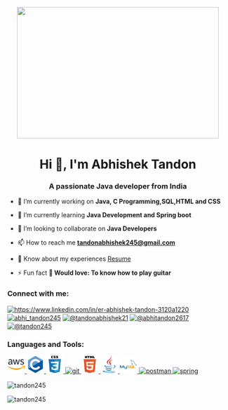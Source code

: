 <!-- ![MasterHead](https://1.bp.blogspot.com/-7A4WynwLsMw/XbBpCXG8fHI/AAAAAAAAMt4/uOa1bpLskYgrwGbllhSu2SDj_Mig8SXJQCLcBGAsYHQ/s1600/2000_600px.gif) -->
<p align="center">
  <img width="460" height="300" src="[https://picsum.photos/460/300](https://developers.giphy.com/branch/master/static/api-512d36c09662682717108a38bbb5c57d.gif)">
</p>

<h1 align="center">Hi 👋, I'm Abhishek Tandon</h1>
<h3 align="center">A passionate Java developer from India</h3>

- 🔭 I’m currently working on **Java, C Programming,SQL,HTML and CSS**

- 🌱 I’m currently learning **Java Development and Spring boot**

- 👯 I’m looking to collaborate on **Java Developers**

- 📫 How to reach me **tandonabhishek245@gmail.com**

- 📄 Know about my experiences <a href="https://docs.google.com/document/d/1t3Cs-mGCdvcty7z0TSqosGmqsItZeSj6k4zheVafzso/edit" target="blank">Resume</a>

- ⚡ Fun fact **🎸 Would love: To know how to play guitar**

<h3 align="left">Connect with me:</h3>
<p align="left">
<a href="https://linkedin.com/in/https://www.linkedin.com/in/er-abhishek-tandon-3120a1220" target="blank"><img align="center" src="https://raw.githubusercontent.com/rahuldkjain/github-profile-readme-generator/master/src/images/icons/Social/linked-in-alt.svg" alt="https://www.linkedin.com/in/er-abhishek-tandon-3120a1220" height="30" width="40" /></a>
<a href="https://instagram.com/abhi_tandon245" target="blank"><img align="center" src="https://raw.githubusercontent.com/rahuldkjain/github-profile-readme-generator/master/src/images/icons/Social/instagram.svg" alt="abhi_tandon245" height="30" width="40" /></a>
<a href="https://www.hackerrank.com/@tandonabhishek21" target="blank"><img align="center" src="https://raw.githubusercontent.com/rahuldkjain/github-profile-readme-generator/master/src/images/icons/Social/hackerrank.svg" alt="@tandonabhishek21" height="30" width="40" /></a>
<a href="https://www.leetcode.com/@abhitandon2617" target="blank"><img align="center" src="https://raw.githubusercontent.com/rahuldkjain/github-profile-readme-generator/master/src/images/icons/Social/leet-code.svg" alt="@abhitandon2617" height="30" width="40" /></a>
<a href="https://auth.geeksforgeeks.org/user/@tandon245" target="blank"><img align="center" src="https://raw.githubusercontent.com/rahuldkjain/github-profile-readme-generator/master/src/images/icons/Social/geeks-for-geeks.svg" alt="@tandon245" height="30" width="40" /></a>
</p>

<h3 align="left">Languages and Tools:</h3>
<p align="left"> <a href="https://aws.amazon.com" target="_blank" rel="noreferrer"> <img src="https://raw.githubusercontent.com/devicons/devicon/master/icons/amazonwebservices/amazonwebservices-original-wordmark.svg" alt="aws" width="40" height="40"/> </a> <a href="https://www.cprogramming.com/" target="_blank" rel="noreferrer"> <img src="https://raw.githubusercontent.com/devicons/devicon/master/icons/c/c-original.svg" alt="c" width="40" height="40"/> </a> <a href="https://www.w3schools.com/css/" target="_blank" rel="noreferrer"> <img src="https://raw.githubusercontent.com/devicons/devicon/master/icons/css3/css3-original-wordmark.svg" alt="css3" width="40" height="40"/> </a> <a href="https://git-scm.com/" target="_blank" rel="noreferrer"> <img src="https://www.vectorlogo.zone/logos/git-scm/git-scm-icon.svg" alt="git" width="40" height="40"/> </a> <a href="https://www.w3.org/html/" target="_blank" rel="noreferrer"> <img src="https://raw.githubusercontent.com/devicons/devicon/master/icons/html5/html5-original-wordmark.svg" alt="html5" width="40" height="40"/> </a> <a href="https://www.java.com" target="_blank" rel="noreferrer"> <img src="https://raw.githubusercontent.com/devicons/devicon/master/icons/java/java-original.svg" alt="java" width="40" height="40"/> </a> <a href="https://www.mysql.com/" target="_blank" rel="noreferrer"> <img src="https://raw.githubusercontent.com/devicons/devicon/master/icons/mysql/mysql-original-wordmark.svg" alt="mysql" width="40" height="40"/> </a> <a href="https://postman.com" target="_blank" rel="noreferrer"> <img src="https://www.vectorlogo.zone/logos/getpostman/getpostman-icon.svg" alt="postman" width="40" height="40"/> </a> <a href="https://spring.io/" target="_blank" rel="noreferrer"> <img src="https://www.vectorlogo.zone/logos/springio/springio-icon.svg" alt="spring" width="40" height="40"/> </a> </p>

<p><img align="center" src="https://github-readme-stats.vercel.app/api/top-langs?username=tandon245&show_icons=true&locale=en&layout=compact" alt="tandon245" /></p>

<p><img align="center" src="https://github-readme-streak-stats.herokuapp.com/?user=tandon245&" alt="tandon245" /></p>
